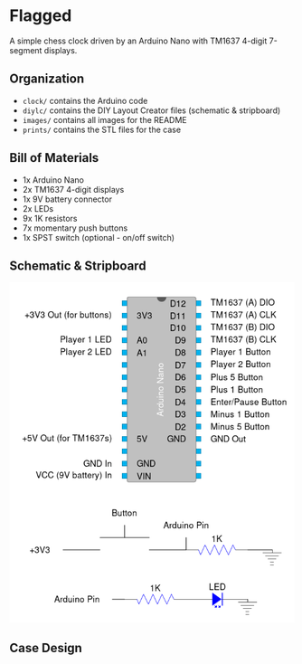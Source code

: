 # Flagged
A simple chess clock driven by an Arduino Nano with TM1637 4-digit 7-segment displays.

## Organization
- `clock/` contains the Arduino code
- `diylc/` contains the DIY Layout Creator files (schematic & stripboard)
- `images/` contains all images for the README
- `prints/` contains the STL files for the case

## Bill of Materials
- 1x Arduino Nano
- 2x TM1637 4-digit displays
- 1x 9V battery connector
- 2x LEDs
- 9x 1K resistors
- 7x momentary push buttons
- 1x SPST switch (optional - on/off switch)

## Schematic & Stripboard
![Schematic](images/schematic.png)

## Case Design

